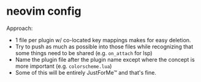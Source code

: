 # neovim config

Approach:

- 1 file per plugin w/ co-located key mappings makes for easy deletion.
- Try to push as much as possible into those files while recognizing that some things need to be shared (e.g. `on_attach` for lsp)
- Name the plugin file after the plugin name except where the concept is more important (e.g. `colorscheme.lua`)
- Some of this will be entirely JustForMe™ and that's fine.
